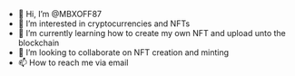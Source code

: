 - 👋 Hi, I’m @MBXOFF87
- 👀 I’m interested in cryptocurrencies and NFTs
- 🌱 I’m currently learning how to create my own NFT and upload unto the blockchain
- 💞️ I’m looking to collaborate on NFT creation and minting
- 📫 How to reach me via email

<!---
MBXOFF87/MBXOFF87 is a ✨ special ✨ repository because its `README.md` (this file) appears on your GitHub profile.
You can click the Preview link to take a look at your changes.
--->
